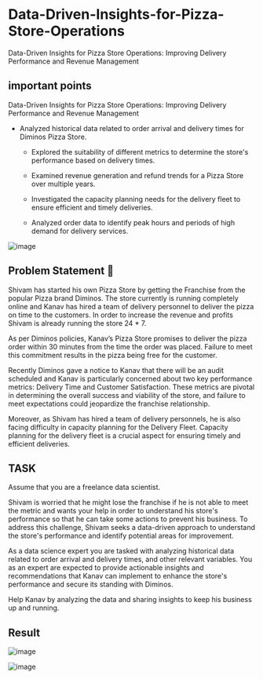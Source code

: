 # Data-Driven-Insights-for-Pizza-Store-Operations
 Data-Driven Insights for Pizza Store Operations: Improving Delivery Performance and Revenue Management


## important points

Data-Driven Insights for Pizza Store Operations: Improving Delivery Performance and Revenue Management

- Analyzed historical data related to order arrival and delivery times for Diminos Pizza Store.
  
  - Explored the suitability of different metrics to determine the store's performance based on delivery times.
    
  - Examined revenue generation and refund trends for a Pizza Store over multiple years.
    
  - Investigated the capacity planning needs for the delivery fleet to ensure efficient and timely deliveries.
    
  - Analyzed order data to identify peak hours and periods of high demand for delivery services.


 ![image](https://github.com/user-attachments/assets/3d9016ef-d359-41a5-8c2a-d08d5a770d36)


 
## Problem Statement 🍕

Shivam  has started his own Pizza Store by getting the Franchise from the popular Pizza brand Diminos. The store currently is running completely online and Kanav has hired a team of delivery personnel to deliver the pizza on time to the customers. In order to increase the revenue and profits Shivam is already running the store 24 * 7.

As per Diminos policies, Kanav’s Pizza Store promises to deliver the pizza order within 30 minutes from the time the order was placed. Failure to meet this commitment results in the pizza being free for the customer.

Recently Diminos gave a notice to Kanav that there will be an audit scheduled and Kanav is particularly concerned about two key performance metrics: Delivery Time and Customer Satisfaction. These metrics are pivotal in determining the overall success and viability of the store, and failure to meet expectations could jeopardize the franchise relationship.

Moreover, as Shivam has hired a team of delivery personnels, he is also facing difficulty in capacity planning for the Delivery Fleet. Capacity planning for the delivery fleet is a crucial aspect for ensuring timely and efficient deliveries.

## TASK
Assume that you are a freelance data scientist.

Shivam is worried that he might lose the franchise if he is not able to meet the metric and wants your help in order to understand his store's performance so that he can take some actions to prevent his business.
To address this challenge, Shivam seeks a data-driven approach to understand the store's performance and identify potential areas for improvement.

As a data science expert you are tasked with analyzing historical data related to order arrival and delivery times, and other relevant variables. You as an expert are expected to provide actionable insights and recommendations that Kanav can implement to enhance the store's performance and secure its standing with Diminos.

Help Kanav by analyzing the data and sharing insights to keep his business up and running.

## Result 

![image](https://github.com/user-attachments/assets/c55f282e-6903-49f1-b0d9-b7b9e9b5fa66)

![image](https://github.com/user-attachments/assets/439c0f19-e32a-4302-9165-3d007c122926)




